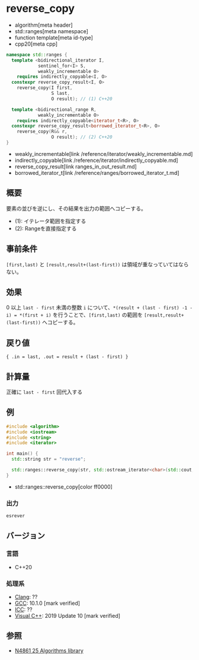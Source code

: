 # reverse_copy
* algorithm[meta header]
* std::ranges[meta namespace]
* function template[meta id-type]
* cpp20[meta cpp]

```cpp
namespace std::ranges {
  template <bidirectional_iterator I,
            sentinel_for<I> S,
            weakly_incrementable O>
    requires indirectly_copyable<I, O>
  constexpr reverse_copy_result<I, O>
    reverse_copy(I first,
                 S last,
                 O result); // (1) C++20

  template <bidirectional_range R,
            weakly_incrementable O>
    requires indirectly_copyable<iterator_t<R>, O>
  constexpr reverse_copy_result<borrowed_iterator_t<R>, O>
    reverse_copy(R&& r,
                 O result); // (2) C++20
}
```
* weakly_incrementable[link /reference/iterator/weakly_incrementable.md]
* indirectly_copyable[link /reference/iterator/indirectly_copyable.md]
* reverse_copy_result[link ranges_in_out_result.md]
* borrowed_iterator_t[link /reference/ranges/borrowed_iterator_t.md]

## 概要
要素の並びを逆にし、その結果を出力の範囲へコピーする。

- (1): イテレータ範囲を指定する
- (2): Rangeを直接指定する


## 事前条件
`[first,last)` と `[result,result+(last-first))` は領域が重なっていてはならない。


## 効果
0 以上 `last - first` 未満の整数 `i` について、`*(result + (last - first) -1 - i) = *(first + i)` を行うことで、`[first,last)` の範囲を `[result,result+(last-first))` へコピーする。


## 戻り値
`{ .in = last, .out = result + (last - first) }`


## 計算量
正確に `last - first` 回代入する


## 例
```cpp example
#include <algorithm>
#include <iostream>
#include <string>
#include <iterator>

int main() {
  std::string str = "reverse";

  std::ranges::reverse_copy(str, std::ostream_iterator<char>(std::cout, ""));
}
```
* std::ranges::reverse_copy[color ff0000]

### 出力
```
esrever
```


## バージョン
### 言語
- C++20

### 処理系
- [Clang](/implementation.md#clang): ??
- [GCC](/implementation.md#gcc): 10.1.0 [mark verified]
- [ICC](/implementation.md#icc): ??
- [Visual C++](/implementation.md#visual_cpp): 2019 Update 10 [mark verified]

## 参照
- [N4861 25 Algorithms library](https://timsong-cpp.github.io/cppwp/n4861/algorithms)
